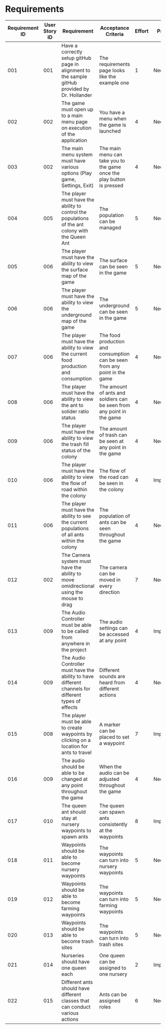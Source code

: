 # Requirements

| Requirement ID | User Story ID | Requirement | Acceptance Criteria | Effort | Priority | Status |
|----------------|---------------|-------------|---------------------|--------|----------|--------|
|            001 |           001 | Have a correctly setup gitHub page in alignment to the sample gitHub provided by Dr. Hollander | The requirements page looks like the example one | 1 | Necessary | Satisfied | 
|            002 |           002 | The game must open up to a main menu page on execution of the application | You have a menu when the game is launched | 4 | Necessary | Satisfied | 
|            003 |           002 | The main menu system must have various options (Play game, Settings, Exit) | The main menu can take you to the game once the play button is pressed | 4 | Necessary | Satisfied | 
|            004 |           005 | The player must have the ability to control the populations of the ant colony with the Queen Ant | The population can be managed | 5 | Necessary | Satisfied | 
|            005 |           006 | The player must have the ability to view the surface map of the game | The surface can be seen in the game | 5 | Necessary | Satisfied | 
|            006 |           006 | The player must have the ability to view the underground map of the game | The underground can be seen in the game | 5 | Necessary | Satisfied | 
|            007 |           006 | The player must have the ability to view the current food production and consumption | The food production and consumption can be seen from any point in the game | 4 | Necesary | Satisfied | 
|            008 |           006 | The player must have the ability to view the ant to solider ratio status | The amount of ants and soldiers can be seen from any point in the game | 4 | Necessary | Satisfied | 
|            009 |           006 | The player must have the ability to view the trash fill status of the colony | The amount of trash can be seen at any point in the game | 4 | Necessary | Satisfied | 
|            010 |           006 | The player must have the ability to view the flow of road within the colony | The flow of the road can be seen in the colony | 4 | Important | Satisfied | 
|            011 |           006 | The player must have the ability to see the current populations of all ants within the colony | The population of ants can be seen throughout the game | 4 | Necessary | Satisfied | 
|            012 |           002 | The Camera system must have the ability to move omidirectional using the mouse to drag | The camera can be moved in every direction | 7 | Necessary | Satisfied |
|            013 |           009 | The Audio Controller must be able to be called from anywhere in the project | The audio settings can be accessed at any point | 4 | Important | Satisfied | 
|            014 |           009 | The Audio Controller must have the ability to have different channels for different types of effects | Different sounds are heard from different actions | 4 | Necessary | Satisfied |
|            015 |           008 | The player must be able to create waypoints by clicking on a location for ants to travel | A marker can be placed to set a waypoint | 7 | Important | Planned |
|            016 |           009 | The audio should be able to be changed at any point throughout the game | When the audio can be adjusted throughout the game | 4 | Necessary | Satisfied | 
|            017 |           010 | The queen ant should stay at nursery waypoints to spawn ants | The queen can spawn ants consistently at the waypoints | 8 | Important | Planned |
|            018 |           011 | Waypoints should be able to become nursery waypoints | The waypoints can turn into nursery waypoints | 5 | Necessary | Working | 
|            019 |           012 | Waypoints should be able to become farming waypoints | The waypoints can turn into farming waypoints | 5 | Necessary | Working |
|            020 |           013 | Waypoints should be able to become trash sites | The waypoints can turn into trash sites | 5 | Necessary | Working |
|            021 |           014 | Nurseries should have one queen each | One queen can be assigned to one nursery | 2 | Important | Planned | 
|            022 |           015 | Different ants should have different classes that can conduct various actions | Ants can be assigned roles | 6 | Necessary | Planned |
